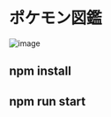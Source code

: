 # ポケモン図鑑

![image](https://github.com/user-attachments/assets/b6bc7c6b-2094-421d-9d2c-e293883c24b8)

## npm install
## npm run start
